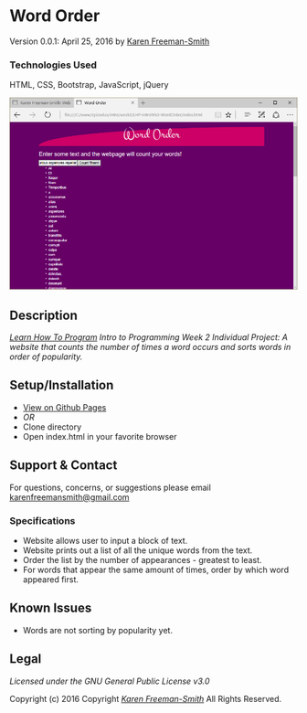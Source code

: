 # Word Order
Version 0.0.1: April 25, 2016
by [Karen Freeman-Smith](https://karenfreemansmith.github.io)

### Technologies Used
HTML, CSS, Bootstrap, JavaScript, jQuery

![screenshot of project running](screenshot.png)

## Description
*[Learn How To Program](http://learnhowtoprogram.com) Intro to Programming Week 2 Individual Project: A website that counts the number of times a word occurs and sorts words in order of popularity.*

## Setup/Installation
* [View on Github Pages](https://karenfreemansmith.github.io/LHP-IntroWk3-WordOrder)
* _OR_
* Clone directory
* Open index.html in your favorite browser

## Support & Contact
For questions, concerns, or suggestions please email karenfreemansmith@gmail.com

### Specifications
* Website allows user to input a block of text.
* Website prints out a list of all the unique words from the text.
* Order the list by the number of appearances - greatest to least.
* For words that appear the same amount of times, order by which word appeared first.

## Known Issues
* Words are not sorting by popularity yet.

## Legal
*Licensed under the GNU General Public License v3.0*

Copyright (c) 2016 Copyright _[Karen Freeman-Smith](https://karenfreemansmith.github.io)_ All Rights Reserved.
